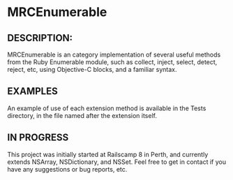 # MRCEnumerable

## DESCRIPTION:

MRCEnumerable is an category implementation of several useful methods from the Ruby Enumerable module, such
as collect, inject, select, detect, reject, etc, using Objective-C blocks, and a familiar syntax.

## EXAMPLES

An example of use of each extension method is available in the Tests directory, in the file named after
the extension itself.

## IN PROGRESS

This project was initially started at Railscamp 8 in Perth, and currently extends NSArray, NSDictionary, and NSSet.
Feel free to get in contact if you have any suggestions or bug reports, etc.
